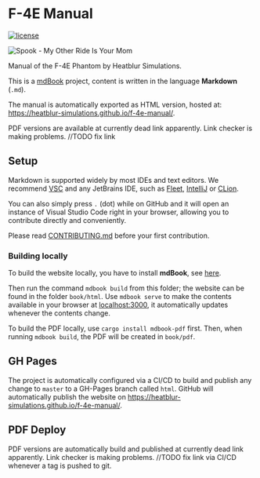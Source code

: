 # F-4E Manual

<!-- markdown-link-check-disable-next-line -->
[![license](https://img.shields.io/badge/license-CC_BY--NC--ND_4.0-blue)](https://github.com/Heatblur-Simulations/f-4e-manual/blob/master/LICENSE)

![Spook - My Other Ride Is Your Mom](https://i.imgur.com/KBOIocl.png)

Manual of the F-4E Phantom by Heatblur Simulations.

This is a [mdBook](https://rust-lang.github.io/mdBook/) project, content is
written in the language **Markdown** (`.md`).

The manual is automatically exported as HTML version, hosted at:
<https://heatblur-simulations.github.io/f-4e-manual/>.

PDF versions are available at currently dead link apparently. Link checker is making problems.
//TODO fix link

## Setup

Markdown is supported widely by most IDEs and text editors. We recommend
[VSC](https://code.visualstudio.com/) and any JetBrains IDE, such as
[Fleet](https://www.jetbrains.com/fleet/),
[IntelliJ](https://www.jetbrains.com/idea/) or
[CLion](https://www.jetbrains.com/clion/).

You can also simply press `.` (dot) while on GitHub and it will open an instance
of Visual Studio Code right in your browser, allowing you to contribute directly
and conveniently.

<!-- markdown-link-check-disable -->
Please read
[CONTRIBUTING.md](https://github.com/Heatblur-Simulations/f-4e-manual/blob/master/CONTRIBUTING.md)
before your first contribution.
<!-- markdown-link-check-enable -->

### Building locally

To build the website locally, you have to install **mdBook**, see
[here](https://rust-lang.github.io/mdBook/guide/installation.html).

<!-- markdown-link-check-disable -->
Then run the command `mdbook build` from this folder; the website can be found
in the folder `book/html`. Use `mdbook serve` to make the contents available in your
browser at [localhost:3000](http://localhost:3000/), it automatically updates
whenever the contents change.
<!-- markdown-link-check-enable -->

To build the PDF locally, use `cargo install mdbook-pdf` first. Then, when running `mdbook build`,
the PDF will be created in `book/pdf`.

## GH Pages

The project is automatically configured via a CI/CD to build and publish any
change to `master` to a GH-Pages branch called `html`. GitHub will automatically
publish the website on <https://heatblur-simulations.github.io/f-4e-manual/>.

## PDF Deploy

PDF versions are automatically build and published at
currently dead link apparently. Link checker is making problems.
//TODO fix link via CI/CD whenever
a tag is pushed to git.
